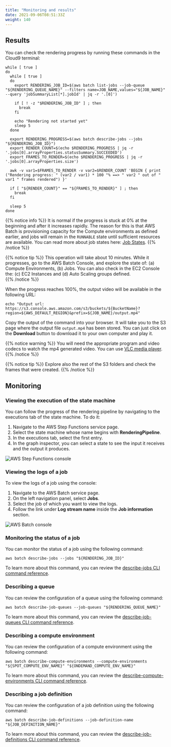 ```yaml
---
title: "Monitoring and results"
date: 2021-09-06T08:51:33Z
weight: 140
---
```


## Results

You can check the rendering progress by running these commands in the Cloud9 terminal:

```
while [ true ]
do
  while [ true ]
  do
    export RENDERING_JOB_ID=$(aws batch list-jobs --job-queue "${RENDERING_QUEUE_NAME}" --filters name=JOB_NAME,values="${JOB_NAME}" --query 'jobSummaryList[*].jobId' | jq -r '.[0]')

    if [ ! -z "$RENDERING_JOB_ID" ] ; then
      break
    fi

    echo "Rendering not started yet"
    sleep 5
  done

  export RENDERING_PROGRESS=$(aws batch describe-jobs --jobs "${RENDERING_JOB_ID}")
  export RENDER_COUNT=$(echo $RENDERING_PROGRESS | jq -r '.jobs[0].arrayProperties.statusSummary.SUCCEEDED')
  export FRAMES_TO_RENDER=$(echo $RENDERING_PROGRESS | jq -r '.jobs[0].arrayProperties.size')

  awk -v var1=$FRAMES_TO_RENDER -v var2=$RENDER_COUNT 'BEGIN { print  ("Rendering progress: " (var2 / var1) * 100 "% ==> " var2 " out of " var1 " frames rendered") }'

  if [ "${RENDER_COUNT}" == "${FRAMES_TO_RENDER}" ] ; then
    break
  fi

  sleep 5
done
```

{{% notice info %}}
It is normal if the progress is stuck at 0% at the beginning and after it increases rapidly. The reason for this is that AWS Batch is provisioning capacity for the Compute environments as defined earlier, and jobs will remain in the `RUNNABLE` state until sufficient resources are available. You can read more about job states here: [Job States](https://docs.aws.amazon.com/batch/latest/userguide/job_states.html).
{{% /notice %}}

{{% notice tip %}}
This operation will take about 10 minutes. While it progresses, go to the AWS Batch Console, and explore the state of: (a) Compute Environments, (b) Jobs. You can also check in the EC2 Console the: \(c\) EC2 Instances and (d) Auto Scaling groups defined.  
{{% /notice %}}

When the progress reaches 100%, the output video will be available in the following URL:

```
echo "Output url: https://s3.console.aws.amazon.com/s3/buckets/${BucketName}?region=${AWS_DEFAULT_REGION}&prefix=${JOB_NAME}/output.mp4"
```

Copy the output of the command into your browser. It will take you to the S3 page where the output file `output.mp4` has been stored. You can just click on the **Download** button to download it to your own computer and play it.

{{% notice warning %}}
You will need the appropriate program and video codecs to watch the mp4 generated video. You can use [VLC media player](https://www.videolan.org/vlc/).
{{% /notice %}}

{{% notice tip %}}
Explore also the rest of the S3 folders and check the frames that were created.
{{% /notice %}}


## Monitoring

### Viewing the execution of the state machine

You can follow the progress of the rendering pipeline by navigating to the executions tab of the state machine. To do it:

1. Navigate to the AWS Step Functions service page.
2. Select the state machine whose name begins with **RenderingPipeline**.
3. In the executions tab, select the first entry.
4. In the graph inspector, you can select a state to see the input it receives and the output it produces.

![AWS Step Functions console](/images/rendering-with-batch/step-functions.png)


### Viewing the logs of a job

To view the logs of a job using the console:

1. Navigate to the AWS Batch service page.
2. On the left navigation panel, select **Jobs**.
3. Select the job of which you want to view the logs.
4. Follow the link under **Log stream name** inside the **Job information** section.

![AWS Batch console](/images/rendering-with-batch/logs.png)

### Monitoring the status of a job

You can monitor the status of a job using the following command:

```
aws batch describe-jobs --jobs "${RENDERING_JOB_ID}"
```

To learn more about this command, you can review the [describe-jobs CLI command reference](https://docs.aws.amazon.com/cli/latest/reference/batch/describe-jobs.html).

### Describing a queue

You can review the configuration of a queue using the following command:

```
aws batch describe-job-queues --job-queues "${RENDERING_QUEUE_NAME}"
```

To learn more about this command, you can review the [describe-job-queues CLI command reference](https://docs.aws.amazon.com/cli/latest/reference/batch/describe-job-queues.html).

### Describing a compute environment

You can review the configuration of a compute environment using the following command:

```
aws batch describe-compute-environments --compute-environments "${SPOT_COMPUTE_ENV_NAME}" "${ONDEMAND_COMPUTE_ENV_NAME}"
```

To learn more about this command, you can review the [describe-compute-environments CLI command reference](https://docs.aws.amazon.com/cli/latest/reference/batch/describe-compute-environments.html).

### Describing a job definition

You can review the configuration of a job definition using the following command:

```
aws batch describe-job-definitions --job-definition-name "${JOB_DEFINITION_NAME}"
```

To learn more about this command, you can review the [describe-job-definitions CLI command reference](https://docs.aws.amazon.com/cli/latest/reference/batch/describe-job-definitions.html).
